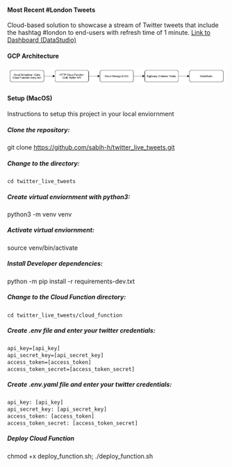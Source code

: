 #### Most Recent #London Tweets
Cloud-based solution to showcase a stream of Twitter tweets that include the hashtag #london to end-users with refresh time of 1 minute.
[Link to Dashboard (DataStudio)](https://datastudio.google.com/s/vIU2tiJqnk4)


#### GCP Architecture
![GCP Architecture](architecture.png)

#### Setup (MacOS)
Instructions to setup this project in your local enviornment 


##### Clone the repository:
git clone https://github.com/sabih-h/twitter_live_tweets.git


##### Change to the directory:
`cd twitter_live_tweets`


##### Create virtual enviornment with python3:
python3 -m venv venv


##### Activate virtual enviornment:
source venv/bin/activate


##### Install Developer dependencies:
python -m pip install -r requirements-dev.txt


##### Change to the Cloud Function directory:
`cd twitter_live_tweets/cloud_function`


##### Create .env file and enter your twitter credentials:
```
api_key=[api_key]
api_secret_key=[api_secret_key]
access_token=[access_token]
access_token_secret=[access_token_secret]
```


##### Create .env.yaml file and enter your twitter credentials:
```
api_key: [api_key]
api_secret_key: [api_secret_key]
access_token: [access_token]
access_token_secret: [access_token_secret]
```


##### Deploy Cloud Function
chmod +x deploy_function.sh; ./deploy_function.sh















